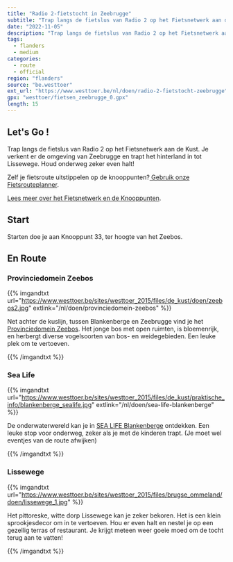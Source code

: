 ```yaml
---
title: "Radio 2-fietstocht in Zeebrugge"
subtitle: "Trap langs de fietslus van Radio 2 op het Fietsnetwerk aan de Kust"
date: "2022-11-05"
description: "Trap langs de fietslus van Radio 2 op het Fietsnetwerk aan de Kust" 
tags:
  - flanders
  - medium
categories: 
  - route
  - official
region: "flanders"
source: "be.westtoer"
ext_url: "https://www.westtoer.be/nl/doen/radio-2-fietstocht-zeebrugge"
gpx: "westtoer/fietsen_zeebrugge_0.gpx"
length: 15
---
```


## Let's Go !

Trap langs de fietslus van Radio 2 op het Fietsnetwerk aan de Kust. Je verkent er de omgeving van Zeebrugge en trapt het hinterland in tot Lissewege. Houd onderweg zeker even halt!

Zelf je fietsroute uitstippelen op de knooppunten?[ Gebruik onze Fietsrouteplanner](http://www.westtoer.be/nl/fietsrouteplanner).

[Lees meer over het Fietsnetwerk en de Knooppunten](http://www.westtoer.be/nl/inspiratie/fietsnetwerk).

## Start 

Starten doe je aan Knooppunt 33, ter hoogte van het Zeebos. 

## En Route

### Provinciedomein Zeebos

{{% imgandtxt url="https://www.westtoer.be/sites/westtoer_2015/files/de_kust/doen/zeebos2.jpg" extlink="/nl/doen/provinciedomein-zeebos" %}}

Net achter de kuslijn, tussen Blankenberge en Zeebrugge vind je het [Provinciedomein Zeebos](https://www.westtoer.be/nl/doen/provinciedomein-zeebos). Het jonge bos met open ruimten, is bloemenrijk, en herbergt diverse vogelsoorten van bos- en weidegebieden. Een leuke plek om te vertoeven.

{{% /imgandtxt %}}

### Sea Life

{{% imgandtxt url="https://www.westtoer.be/sites/westtoer_2015/files/de_kust/praktische_info/blankenberge_sealife.jpg" extlink="/nl/doen/sea-life-blankenberge" %}}

De onderwaterwereld kan je in [SEA LIFE Blankenberge](https://www.westtoer.be/nl/doen/sea-life-blankenberge) ontdekken. Een leuke stop voor onderweg, zeker als je met de kinderen trapt. (Je moet wel eventjes van de route afwijken)

{{% /imgandtxt %}}

### Lissewege

{{% imgandtxt url="https://www.westtoer.be/sites/westtoer_2015/files/brugse_ommeland/doen/lissewege_1.jpg" %}}

Het pittoreske, witte dorp Lissewege kan je zeker bekoren. Het is een klein sprookjesdecor om in te vertoeven. Hou er even halt en nestel je op een gezellig terras of restaurant. Je krijgt meteen weer goeie moed om de tocht terug aan te vatten!

{{% /imgandtxt %}}

